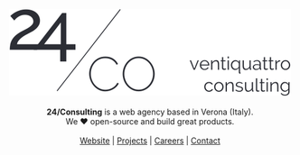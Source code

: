 <div align="center">

[![24/Consulting](/24consulting.svg)](https://24consulting.it)
<br><br>
**24/Consulting** is a web agency based in Verona (Italy). <br>We ♥️ open-source and build great products.
<br><br>
[Website](https://24consulting.it) | [Projects](https://www.24consulting.it/projects/) | [Careers](https://www.24consulting.it/careers/) | [Contact](https://www.24consulting.it/contact/)
<br><br>

</div>
